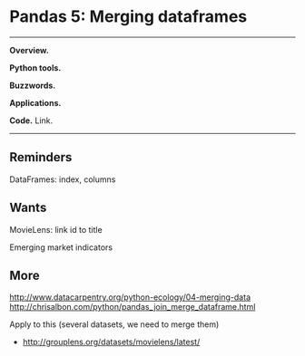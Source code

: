 # Pandas 5:  Merging dataframes 

---
**Overview.** 

**Python tools.**  

**Buzzwords.**  

**Applications.** 

**Code.** Link.  

---




## Reminders

DataFrames:  index, columns 


## Wants

MovieLens:  link id to title 

Emerging market indicators 


## More

http://www.datacarpentry.org/python-ecology/04-merging-data
http://chrisalbon.com/python/pandas_join_merge_dataframe.html

Apply to this (several datasets, we need to merge them)

* http://grouplens.org/datasets/movielens/latest/